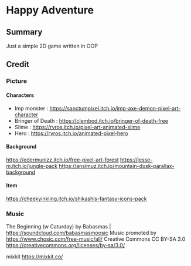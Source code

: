 # Happy Adventure

## Summary
Just a simple 2D game written in OOP

## Credit

### Picture

#### Characters
- Imp monster : https://sanctumpixel.itch.io/imp-axe-demon-pixel-art-character
- Bringer of Death : https://clembod.itch.io/bringer-of-death-free
- Slime : https://rvros.itch.io/pixel-art-animated-slime
- Hero : https://rvros.itch.io/animated-pixel-hero

#### Background 
https://edermunizz.itch.io/free-pixel-art-forest
https://jesse-m.itch.io/jungle-pack
https://ansimuz.itch.io/mountain-dusk-parallax-background

#### Item
https://cheekyinkling.itch.io/shikashis-fantasy-icons-pack

### Music

The Beginning (w Caturday) by Babasmas | https://soundcloud.com/babasmasmoosic
Music promoted by https://www.chosic.com/free-music/all/
Creative Commons CC BY-SA 3.0
https://creativecommons.org/licenses/by-sa/3.0/

mixkit https://mixkit.co/